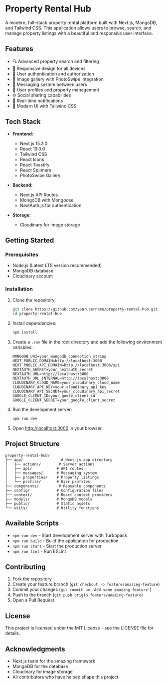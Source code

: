 # Property Rental Hub

A modern, full-stack property rental platform built with Next.js, MongoDB, and Tailwind CSS. This application allows users to browse, search, and manage property listings with a beautiful and responsive user interface.

## Features

- 🔍 Advanced property search and filtering
- 📱 Responsive design for all devices
- 🔐 User authentication and authorization
- 📸 Image gallery with PhotoSwipe integration
- 💬 Messaging system between users
- 👤 User profiles and property management
- 🌐 Social sharing capabilities
- 🔔 Real-time notifications
- 🎨 Modern UI with Tailwind CSS

## Tech Stack

- **Frontend:**

  - Next.js 15.3.0
  - React 19.0.0
  - Tailwind CSS
  - React Icons
  - React Toastify
  - React Spinners
  - PhotoSwipe Gallery

- **Backend:**

  - Next.js API Routes
  - MongoDB with Mongoose
  - NextAuth.js for authentication

- **Storage:**
  - Cloudinary for image storage

## Getting Started

### Prerequisites

- Node.js (Latest LTS version recommended)
- MongoDB database
- Cloudinary account

### Installation

1. Clone the repository:

   ```bash
   git clone https://github.com/yourusername/property-rental-hub.git
   cd property-rental-hub
   ```

2. Install dependencies:

   ```bash
   npm install
   ```

3. Create a `.env` file in the root directory and add the following environment variables:

   ```
   MONGODB_URI=your_mongodb_connection_string
   NEXT_PUBLIC_DOMAIN=http://localhost:3000
   NEXT_PUBLIC_API_DOMAIN=http://localhost:3000/api
   NEXTAUTH_SECRET=your_nextauth_secret
   NEXTAUTH_URL=http://localhost:3000
   NEXTAUTH_URL_INTERNAL=http://localhost:3000
   CLOUDINARY_CLOUD_NAME=your_cloudinary_cloud_name
   CLOUDINARY_API_KEY=your_cloudinary_api_key
   CLOUDINARY_API_SECRET=your_cloudinary_api_secret
   GOOGLE_CLIENT_ID=your_goole_client_id
   GOOGLE_CLIENT_SECRET=your_google_client_secret

   ```

4. Run the development server:

   ```bash
   npm run dev
   ```

5. Open [http://localhost:3000](http://localhost:3000) in your browser.

## Project Structure

```
property-rental-hub/
├── app/                 # Next.js app directory
│   ├── actions/        # Server actions
│   ├── api/           # API routes
│   ├── messages/      # Messaging system
│   ├── properties/    # Property listings
│   └── profile/       # User profiles
├── components/         # Reusable components
├── config/            # Configuration files
├── context/           # React context providers
├── models/            # MongoDB models
├── public/            # Static assets
└── utils/             # Utility functions
```

## Available Scripts

- `npm run dev` - Start development server with Turbopack
- `npm run build` - Build the application for production
- `npm run start` - Start the production server
- `npm run lint` - Run ESLint

## Contributing

1. Fork the repository
2. Create your feature branch (`git checkout -b feature/amazing-feature`)
3. Commit your changes (`git commit -m 'Add some amazing feature'`)
4. Push to the branch (`git push origin feature/amazing-feature`)
5. Open a Pull Request

## License

This project is licensed under the MIT License - see the LICENSE file for details.

## Acknowledgments

- Next.js team for the amazing framework
- MongoDB for the database
- Cloudinary for image storage
- All contributors who have helped shape this project
